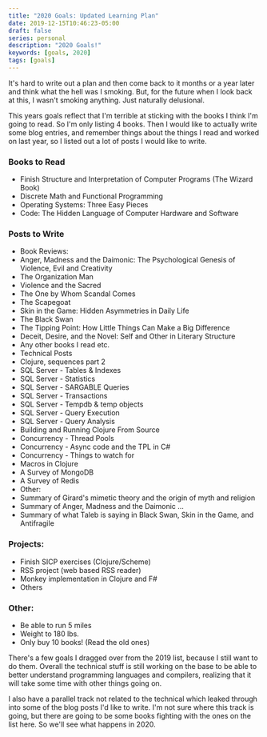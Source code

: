 ```yaml
---
title: "2020 Goals: Updated Learning Plan"
date: 2019-12-15T10:46:23-05:00
draft: false
series: personal
description: "2020 Goals!"
keywords: [goals, 2020]
tags: [goals]
---
```


It's hard to write out a plan and then come back to it months or a
year later and think what the hell was I smoking.  But, for the future
when I look back at this, I wasn't smoking anything.  Just naturally
delusional.

This years goals reflect that I'm terrible at sticking with the books
I think I'm going to read.  So I'm only listing 4 books.  Then I would
like to actually write some blog entries, and remember things about
the things I read and worked on last year, so I listed out a lot of
posts I would like to write.

### Books to Read
* Finish Structure and Interpretation of Computer Programs (The Wizard
Book)
* Discrete Math and Functional Programming
* Operating Systems: Three Easy Pieces
* Code: The Hidden Language of Computer Hardware and Software

### Posts to Write
* Book Reviews:
 * Anger, Madness and the Daimonic: The Psychological Genesis of
 Violence, Evil and Creativity
 * The Organization Man
 * Violence and the Sacred
 * The One by Whom Scandal Comes
 * The Scapegoat
 * Skin in the Game: Hidden Asymmetries in Daily Life
 * The Black Swan
 * The Tipping Point: How Little Things Can Make a Big Difference
 * Deceit, Desire, and the Novel: Self and Other in Literary Structure
 * Any other books I read etc.
* Technical Posts
 * Clojure, sequences part 2
 * SQL Server - Tables & Indexes
 * SQL Server - Statistics
 * SQL Server - SARGABLE Queries
 * SQL Server - Transactions
 * SQL Server - Tempdb & temp objects
 * SQL Server - Query Execution
 * SQL Server - Query Analysis
 * Building and Running Clojure From Source
 * Concurrency - Thread Pools
 * Concurrency - Async code and the TPL in C#
 * Concurrency - Things to watch for
 * Macros in Clojure
 * A Survey of MongoDB
 * A Survey of Redis
* Other:
 * Summary of Girard's mimetic theory and the origin of myth and
 religion
 * Summary of Anger, Madness and the Daimonic ...
 * Summary of what Taleb is saying in Black Swan, Skin in the Game,
 and Antifragile


### Projects:
* Finish SICP exercises (Clojure/Scheme)
* RSS project (web based RSS reader)
* Monkey implementation in Clojure and F#
* Others

### Other:
* Be able to run 5 miles
* Weight to 180 lbs.
* Only buy 10 books! (Read the old ones)

There's a few goals I dragged over from the 2019 list, because I still
want to do them.  Overall the technical stuff is still working on the
base to be able to better understand programming languages and
compilers, realizing that it will take some time with other things
going on.

I also have a parallel track not related to the technical which
leaked through into some of the blog posts I'd like to write.  I'm not
sure where this track is going, but there are going to be some books
fighting with the ones on the list here.  So we'll see what happens in
2020.












